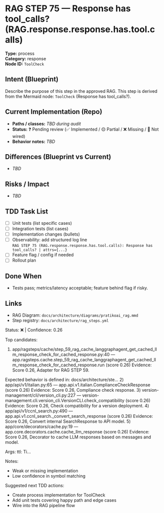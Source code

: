 # RAG STEP 75 — Response has tool_calls? (RAG.response.response.has.tool.calls)

**Type:** process  
**Category:** response  
**Node ID:** `ToolCheck`

## Intent (Blueprint)
Describe the purpose of this step in the approved RAG. This step is derived from the Mermaid node: `ToolCheck` (Response has tool_calls?).

## Current Implementation (Repo)
- **Paths / classes:** _TBD during audit_
- **Status:** ❓ Pending review (✅ Implemented / 🟡 Partial / ❌ Missing / 🔌 Not wired)
- **Behavior notes:** _TBD_

## Differences (Blueprint vs Current)
- _TBD_

## Risks / Impact
- _TBD_

## TDD Task List
- [ ] Unit tests (list specific cases)
- [ ] Integration tests (list cases)
- [ ] Implementation changes (bullets)
- [ ] Observability: add structured log line  
  `RAG STEP 75 (RAG.response.response.has.tool.calls): Response has tool_calls? | attrs={...}`
- [ ] Feature flag / config if needed
- [ ] Rollout plan

## Done When
- Tests pass; metrics/latency acceptable; feature behind flag if risky.

## Links
- RAG Diagram: `docs/architecture/diagrams/pratikoai_rag.mmd`
- Step registry: `docs/architecture/rag_steps.yml`


<!-- AUTO-AUDIT:BEGIN -->
Status: ❌  |  Confidence: 0.26

Top candidates:
1) app/ragsteps/cache/step_59_rag_cache_langgraphagent_get_cached_llm_response_check_for_cached_response.py:40 — app.ragsteps.cache.step_59_rag_cache_langgraphagent_get_cached_llm_response_check_for_cached_response.run (score 0.26)
   Evidence: Score 0.26, Adapter for RAG STEP 59.

Expected behavior is defined in:
docs/architecture/ste...
2) app/api/v1/italian.py:65 — app.api.v1.italian.ComplianceCheckResponse (score 0.26)
   Evidence: Score 0.26, Compliance check response.
3) version-management/cli/version_cli.py:227 — version-management.cli.version_cli.VersionCLI.check_compatibility (score 0.26)
   Evidence: Score 0.26, Check compatibility for a version deployment.
4) app/api/v1/ccnl_search.py:490 — app.api.v1.ccnl_search._convert_search_response (score 0.26)
   Evidence: Score 0.26, Convert internal SearchResponse to API model.
5) app/core/decorators/cache.py:19 — app.core.decorators.cache.cache_llm_response (score 0.26)
   Evidence: Score 0.26, Decorator to cache LLM responses based on messages and model.

Args:
    ttl: Ti...

Notes:
- Weak or missing implementation
- Low confidence in symbol matching

Suggested next TDD actions:
- Create process implementation for ToolCheck
- Add unit tests covering happy path and edge cases
- Wire into the RAG pipeline flow
<!-- AUTO-AUDIT:END -->